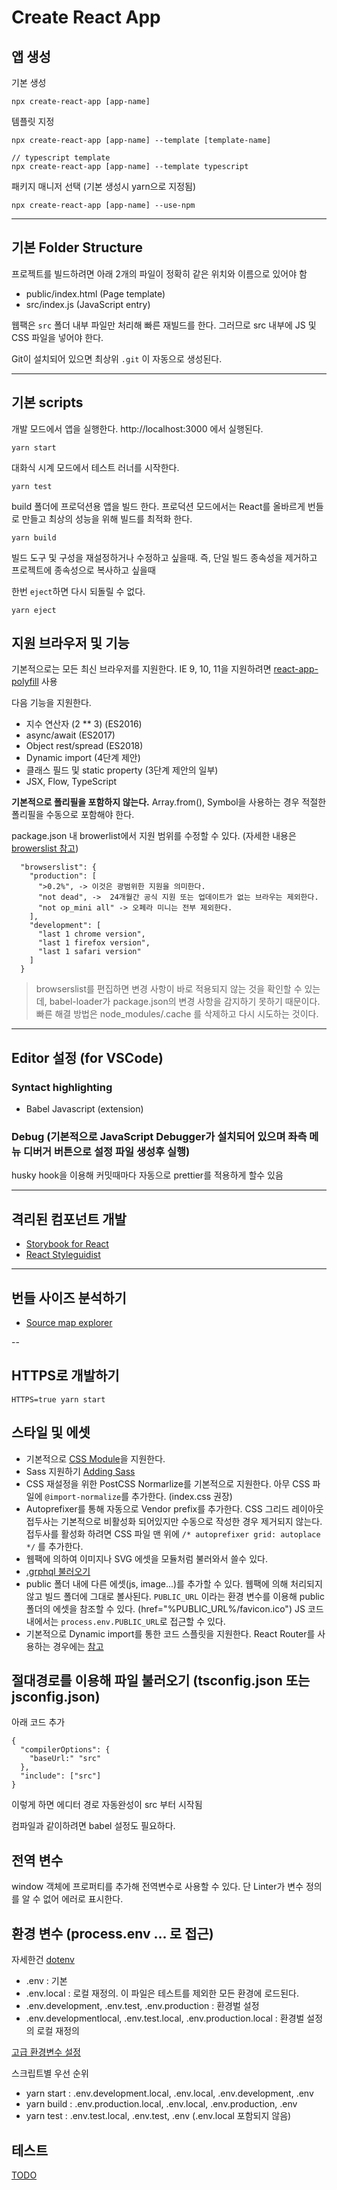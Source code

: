 # Create React App

## 앱 생성

기본 생성

```
npx create-react-app [app-name]
```


템플릿 지정

```
npx create-react-app [app-name] --template [template-name]

// typescript template
npx create-react-app [app-name] --template typescript
```

패키지 매니저 선택 (기본 생성시 yarn으로 지정됨)
```
npx create-react-app [app-name] --use-npm
```

---

## 기본 Folder Structure

프로젝트를 빌드하려면 아래 2개의 파일이 정확히 같은 위치와 이름으로 있어야 함
- public/index.html (Page template)
- src/index.js (JavaScript entry)

웹팩은 `src` 폴더 내부 파일만 처리해 빠른 재빌드를 한다. 그러므로 src 내부에 JS 및 CSS 파일을 넣어야 한다.

Git이 설치되어 있으면 최상위 `.git` 이 자동으로 생성된다.

---

## 기본 scripts

개발 모드에서 앱을 실행한다. http://localhost:3000 에서 실행된다.
```
yarn start
```

대화식 시계 모드에서 테스트 러너를 시작한다.
```
yarn test
````

build 폴더에 프로덕션용 앱을 빌드 한다. 프로덕션 모드에서는 React를 올바르게 번들로 만들고 최상의 성능을 위해 빌드를 최적화 한다.
```
yarn build
```

빌드 도구 및 구성을 재설정하거나 수정하고 싶을때. 즉, 단일 빌드 종속성을 제거하고 프로젝트에 종속성으로 복사하고 싶을때

한번 `eject`하면 다시 되돌릴 수 없다.
```
yarn eject
```

## 지원 브라우저 및 기능

기본적으로는 모든 최신 브라우저를 지원한다. IE 9, 10, 11을 지원하려면 [react-app-polyfill](https://github.com/facebook/create-react-app/blob/main/packages/react-app-polyfill/README.md) 사용

다음 기능을 지원한다.
- 지수 연산자 (2 ** 3) (ES2016)
- async/await (ES2017)
- Object rest/spread (ES2018)
- Dynamic import (4단계 제안)
- 클래스 필드 및 static property (3단계 제안의 일부)
- JSX, Flow, TypeScript

<b>기본적으로 폴리필을 포함하지 않는다.</b> Array.from(), Symbol을 사용하는 경우 적절한 폴리필을 수동으로 포함해야 한다.

package.json 내 browerlist에서 지원 범위를 수정할 수 있다. (자세한 내용은 [browerslist 참고](https://github.com/browserslist/browserslist#queries))
```
  "browserslist": {
    "production": [
      ">0.2%", -> 이것은 광범위한 지원을 의미한다.
      "not dead", ->  24개월간 공식 지원 또는 업데이트가 없는 브라우는 제외한다.
      "not op_mini all" -> 오페라 미니는 전부 제외한다.
    ],
    "development": [
      "last 1 chrome version",
      "last 1 firefox version",
      "last 1 safari version"
    ]
  }
  ```

  > browserslist를 편집하면 변경 사항이 바로 적용되지 않는 것을 확인할 수 있는데, babel-loader가 package.json의 변경 사항을 감지하기 못하기 때문이다. 빠른 해결 방법은 node_modules/.cache 를 삭제하고 다시 시도하는 것이다.

---

## Editor 설정 (for VSCode)

### Syntact highlighting

- Babel Javascript (extension)

### Debug (기본적으로 JavaScript Debugger가 설치되어 있으며 좌측 메뉴 디버거 버튼으로 설정 파일 생성후 실행)

husky hook을 이용해 커밋때마다 자동으로 prettier를 적용하게 할수 있음

---

## 격리된 컴포넌트 개발

- [Storybook for React](https://storybook.js.org/)
- [React Styleguidist](https://react-styleguidist.js.org/)

---

## 번들 사이즈 분석하기

- [Source map explorer](https://github.com/danvk/source-map-explorer)

--

## HTTPS로 개발하기

```
HTTPS=true yarn start
```

## 스타일 및 에셋

- 기본적으로 [CSS Module](https://github.com/css-modules/css-modules)을 지원한다.
- Sass 지원하기 [Adding Sass](https://create-react-app.dev/docs/adding-a-sass-stylesheet)
- CSS 재설정을 위한 PostCSS Normarlize를 기본적으로 지원한다. 아무 CSS 파일에 `@import-normalize`를 추가한다. (index.css 권장)
- Autoprefixer를 통해 자동으로 Vendor prefix를 추가한다. CSS 그리드 레이아웃 접두사는 기본적으로 비활성화 되어있지만 수동으로 작성한 경우 제거되지 않는다. 접두사를 활성화 하려면 CSS 파일 맨 위에 `/* autoprefixer grid: autoplace */` 를 추가한다.
- 웹팩에 의하여 이미지나 SVG 에셋을 모듈처럼 불러와서 쓸수 있다.
- [.grphql 불러오기](https://create-react-app.dev/docs/loading-graphql-files)
- public 폴더 내에 다른 에셋(js, image...)를 추가할 수 있다. 웹팩에 의해 처리되지 않고 빌드 폴더에 그대로 볼사된다. `PUBLIC_URL` 이라는 환경 변수를 이용해 public 폴더의 에셋을 참조할 수 있다. (href="%PUBLIC_URL%/favicon.ico") JS 코드내에서는 `process.env.PUBLIC_URL`로 접근할 수 있다.
- 기본적으로 Dynamic import를 통한 코드 스플릿을 지원한다. React Router를 사용하는 경우에는 [참고](https://reactjs.org/docs/code-splitting.html#route-based-code-splitting)

## 절대경로를 이용해 파일 불러오기 (tsconfig.json 또는 jsconfig.json)

아래 코드 추가
```
{
  "compilerOptions": {
    "baseUrl:" "src"
  },
  "include": ["src"]
}
```
이렇게 하면 에디터 경로 자동완성이 src 부터 시작됨

컴파일과 같이하려면 babel 설정도 필요하다.

## 전역 변수
window 객체에 프로퍼티를 추가해 전역변수로 사용할 수 있다. 단 Linter가 변수 정의를 알 수 없어 에러로 표시한다.

## 환경 변수 (process.env ... 로 접근)

자세한건 [dotenv](https://github.com/motdotla/dotenv)

- .env : 기본
- .env.local : 로컬 재정의. 이 파일은 테스트를 제외한 모든 환경에 로드된다.
- .env.development, .env.test, .env.production : 환경벌 설정
- .env.developmentlocal, .env.test.local, .env.production.local : 환경벌 설정의 로컬 재정의

[고급 환경변수 설정](https://create-react-app.dev/docs/advanced-configuration)

스크립트별 우선 순위

- yarn start : .env.development.local, .env.local, .env.development, .env
- yarn build : .env.production.local, .env.local, .env.production, .env
- yarn test : .env.test.local, .env.test, .env (.env.local 포함되지 않음)

## 테스트

[TODO](https://create-react-app.dev/docs/running-tests)
